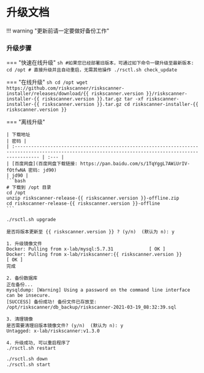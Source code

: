 # 升级文档

!!! warning "更新前请一定要做好备份工作"

### 升级步骤
=== "快速在线升级"
    ```sh
    #如果您已经部署旧版本，可通过如下命令一键升级至最新版本:
    cd /opt
    # 直接升级并且自动重启，无需其他操作
    ./rsctl.sh check_update
    ```

=== "在线升级"
    ```sh
    cd /opt
    wget https://github.com/riskscanner/riskscanner-installer/releases/download/{{ riskscanner.version }}/riskscanner-installer-{{ riskscanner.version }}.tar.gz
    tar -xf riskscanner-installer-{{ riskscanner.version }}.tar.gz
    cd riskscanner-installer-{{ riskscanner.version }}
    ```

=== "离线升级"

    | 下载地址                                                                                                                                                | 密码 |
    | :----------------------------------------------------------------------------------------------------------------------------------------------------- | :--- |
    | [百度网盘](百度网盘下载链接: https://pan.baidu.com/s/1TqYggL7AWiUrIV-fOtfwNA 密码: jd90)                                                                                             | jd90 |
    ```bash
    # 下载到 /opt 目录
    cd /opt
    unzip riskscanner-release-{{ riskscanner.version }}-offline.zip
    cd riskscanner-release-{{ riskscanner.version }}-offline
    ```

```sh
./rsctl.sh upgrade
```
```nginx hl_lines="1 35"
是否将版本更新至 {{ riskscanner.version }} ? (y/n)  (默认为 n): y

1. 升级镜像文件
Docker: Pulling from x-lab/mysql:5.7.31 	        [ OK ]
Docker: Pulling from x-lab/riskscanner:{{ riskscanner.version }} 	    [ OK ]
完成

2. 备份数据库
正在备份...
mysqldump: [Warning] Using a password on the command line interface can be insecure.
[SUCCESS] 备份成功! 备份文件已存放至: /opt/riskscanner/db_backup/riskscanner-2021-03-19_08:32:39.sql

3. 清理镜像
是否需要清理旧版本镜像文件? (y/n)  (默认为 n): y
Untagged: x-lab/riskscanner:v1.3.0

4. 升级成功, 可以重启程序了
./rsctl.sh restart
```
```sh
./rsctl.sh down
./rsctl.sh start
```
